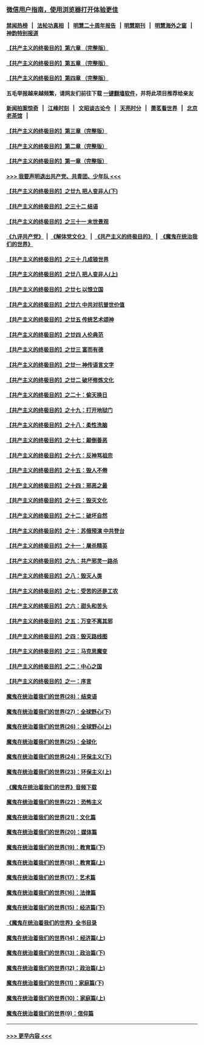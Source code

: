 ### [微信用户指南，使用浏览器打开体验更佳](https://github.com/gfw-breaker/banned-news1/blob/master/indexes/wechat-guide.md?t=0)
#### [禁闻热榜](热点新闻.md?t=0)  &nbsp;&nbsp;|&nbsp;&nbsp; [法轮功真相](https://github.com/gfw-breaker/truth/blob/master/README.md?t=0) &nbsp;&nbsp;|&nbsp;&nbsp; [明慧二十周年报告](https://github.com/gfw-breaker/mh-reports/blob/master/README.md?t=0) &nbsp;&nbsp;|&nbsp;&nbsp;[明慧期刊](https://github.com/gfw-breaker/mh-qikan) &nbsp;&nbsp;|&nbsp;&nbsp; [明慧海外之窗](https://github.com/gfw-breaker/mh-news/blob/master/README.md?t=0) &nbsp;&nbsp;|&nbsp;&nbsp; [神韵特别报道](https://github.com/gfw-breaker/mh-news/blob/master/shenyun.md?t=0)
#### [【共产主义的终极目的】第六章 （完整版）](../pages/nsc422/n11428913.md?t=02151522) 
#### [【共产主义的终极目的】第五章 （完整版）](../pages/nsc422/n11428912.md?t=02151522) 
#### [【共产主义的终极目的】第四章 （完整版）](../pages/nsc422/n11428907.md?t=02151522) 
#### 五毛举报越来越频繁，请网友们前往下载 [一键翻墙软件](https://github.com/gfw-breaker/ssr-accounts)，并将此项目推荐给亲友
#### [新闻拍案惊奇](https://github.com/gfw-breaker/banned-news1/blob/master/pages/link4.md) &nbsp;&nbsp;|&nbsp;&nbsp; [江峰时刻](https://github.com/gfw-breaker/banned-news1/blob/master/pages/link4.md) &nbsp;&nbsp;|&nbsp;&nbsp; [文昭谈古论今](https://github.com/gfw-breaker/banned-news1/blob/master/pages/link4.md) &nbsp;&nbsp;|&nbsp;&nbsp; [天亮时分](https://github.com/gfw-breaker/banned-news1/blob/master/pages/link4.md) &nbsp;&nbsp;|&nbsp;&nbsp; [萧茗看世界](https://github.com/gfw-breaker/banned-news1/blob/master/pages/link4.md) &nbsp;&nbsp;|&nbsp;&nbsp; [北京老茶馆](https://github.com/gfw-breaker/banned-news1/blob/master/pages/link4.md) &nbsp;&nbsp;|&nbsp;&nbsp; 
#### [【共产主义的终极目的】第三章（完整版）](../pages/nsc422/n11428848.md?t=02151522) 
#### [【共产主义的终极目的】第二章（完整版）](../pages/nsc422/n11428831.md?t=02151522) 
#### [【共产主义的终极目的】第一章（完整版）](../pages/nsc422/n11417651.md?t=02151522) 
#### [>>> 我要声明退出共产党、共青团、少年队 <<<](https://github.com/begood0513/goodnews/blob/master/quit/letter.md) 
#### [【共产主义的终极目的】之廿九 把人变非人(下)](../pages/nsc422/n11344140.md?t=02151522) 
#### [【共产主义的终极目的】之三十二 结语](../pages/nsc422/n11360535.md?t=02151522) 
#### [【共产主义的终极目的】之三十一 末世景观](../pages/nsc422/n11351129.md?t=02151522) 
#### [《九评共产党》](https://github.com/begood0513/9ping.md/blob/master/README.md) &nbsp;|&nbsp; [《解体党文化》](../../../../jtdwh.md/blob/master/README.md)  &nbsp;|&nbsp; [《共产主义的终极目的》](../../../../gczydzjmd.md/blob/master/README.md) &nbsp;|&nbsp; [《魔鬼在统治我们的世界》](../../../../mgztzwmdsj.md/blob/master/README.md) 
#### [【共产主义的终极目的】之三十 几成狼世界](../pages/nsc422/n11348280.md?t=02151522) 
#### [【共产主义的终极目的】之廿八 把人变非人(上)](../pages/nsc422/n11340492.md?t=02151522) 
#### [【共产主义的终极目的】之廿七 以恨立国](../pages/nsc422/n11336944.md?t=02151522) 
#### [【共产主义的终极目的】之廿六 中共对抗普世价值](../pages/nsc422/n11324785.md?t=02151522) 
#### [【共产主义的终极目的】之廿五 传统艺术颂神](../pages/nsc422/n11296396.md?t=02151522) 
#### [【共产主义的终极目的】之廿四 人伦典范](../pages/nsc422/n11296397.md?t=02151522) 
#### [【共产主义的终极目的】之廿三 富而有德](../pages/nsc422/n11283598.md?t=02151522) 
#### [【共产主义的终极目的】之廿一 神传语言文字](../pages/nsc422/n11263265.md?t=02151522) 
#### [【共产主义的终极目的】之廿二 破坏修炼文化](../pages/nsc422/n11245728.md?t=02151522) 
#### [【共产主义的终极目的】之二十：偷天换日](../pages/nsc422/n11238846.md?t=02151522) 
#### [【共产主义的终极目的】之十九：打开地狱门](../pages/nsc422/n11206376.md?t=02151522) 
#### [【共产主义的终极目的】之十八：柔性洗脑](../pages/nsc422/n11199994.md?t=02151522) 
#### [【共产主义的终极目的】之十七：颠倒善恶](../pages/nsc422/n11179782.md?t=02151522) 
#### [【共产主义的终极目的】之十六：反神骂祖宗](../pages/nsc422/n11166798.md?t=02151522) 
#### [【共产主义的终极目的】之十五：毁人不倦](../pages/nsc422/n11166792.md?t=02151522) 
#### [【共产主义的终极目的】之十四：邪恶之最](../pages/nsc422/n11150249.md?t=02151522) 
#### [【共产主义的终极目的】之十三：毁灭文化](../pages/nsc422/n11135227.md?t=02151522) 
#### [【共产主义的终极目的】之十二：破坏自然](../pages/nsc422/n11135214.md?t=02151522) 
#### [【共产主义的终极目的】之十：苏俄预演 中共登台](../pages/nsc422/n11118424.md?t=02151522) 
#### [【共产主义的终极目的】之十一：屠杀精英](../pages/nsc422/n11118442.md?t=02151522) 
#### [【共产主义的终极目的】之九：共产邪灵一路杀](../pages/nsc422/n11114139.md?t=02151522) 
#### [【共产主义的终极目的】之八：毁灭人类](../pages/nsc422/n11108503.md?t=02151522) 
#### [【共产主义的终极目的】之七：受苦的还是工农](../pages/nsc422/n11101809.md?t=02151522) 
#### [【共产主义的终极目的】之六：甜头和苦头](../pages/nsc422/n11096971.md?t=02151522) 
#### [【共产主义的终极目的】之五：万变不离其邪](../pages/nsc422/n11091285.md?t=02151522) 
#### [【共产主义的终极目的】之四：毁灭路线图](../pages/nsc422/n11086284.md?t=02151522) 
#### [【共产主义的终极目的】之三：马克思魔变](../pages/nsc422/n11061941.md?t=02151522) 
#### [【共产主义的终极目的】之二：中心之国](../pages/nsc422/n11047728.md?t=02151522) 
#### [【共产主义的终极目的】之一：序言](../pages/nsc422/n11086077.md?t=02151522) 
#### [魔鬼在统治着我们的世界(28)：结束语](../pages/nsc422/n10936246.md?t=02151522) 
#### [魔鬼在统治着我们的世界(27)：全球野心(下)](../pages/nsc422/n10928319.md?t=02151522) 
#### [魔鬼在统治着我们的世界(26)：全球野心(上)](../pages/nsc422/n10900318.md?t=02151522) 
#### [魔鬼在统治着我们的世界(25)：全球化](../pages/nsc422/n10788205.md?t=02151522) 
#### [魔鬼在统治着我们的世界(24)：环保主义(下)](../pages/nsc422/n10695307.md?t=02151522) 
#### [魔鬼在统治着我们的世界(23)：环保主义(上)](../pages/nsc422/n10688613.md?t=02151522) 
#### [《魔鬼在统治着我们的世界》音频下载](../pages/nsc422/n10635553.md?t=02151522) 
#### [魔鬼在统治着我们的世界(22)：恐怖主义](../pages/nsc422/n10614727.md?t=02151522) 
#### [魔鬼在统治着我们的世界(21)：文化篇](../pages/nsc422/n10597706.md?t=02151522) 
#### [魔鬼在统治着我们的世界(20)：媒体篇](../pages/nsc422/n10586579.md?t=02151522) 
#### [魔鬼在统治着我们的世界(19)：教育篇(下)](../pages/nsc422/n10564808.md?t=02151522) 
#### [魔鬼在统治着我们的世界(18)：教育篇(上)](../pages/nsc422/n10526970.md?t=02151522) 
#### [魔鬼在统治着我们的世界(17)：艺术篇](../pages/nsc422/n10499093.md?t=02151522) 
#### [魔鬼在统治着我们的世界(16)：法律篇](../pages/nsc422/n10485969.md?t=02151522) 
#### [魔鬼在统治着我们的世界(15)：经济篇(下)](../pages/nsc422/n10469975.md?t=02151522) 
#### [《魔鬼在统治着我们的世界》全书目录](../pages/nsc422/n10464261.md?t=02151522) 
#### [魔鬼在统治着我们的世界(14)：经济篇(上)](../pages/nsc422/n10457370.md?t=02151522) 
#### [魔鬼在统治着我们的世界(13)：政治篇(下)](../pages/nsc422/n10448270.md?t=02151522) 
#### [魔鬼在统治着我们的世界(12)：政治篇(上)](../pages/nsc422/n10444576.md?t=02151522) 
#### [魔鬼在统治着我们的世界(11)：家庭篇(下)](../pages/nsc422/n10440961.md?t=02151522) 
#### [魔鬼在统治着我们的世界(10)：家庭篇(上)](../pages/nsc422/n10435448.md?t=02151522) 
#### [魔鬼在统治着我们的世界(9)：信仰篇](../pages/nsc422/n10432159.md?t=02151522) 

----
#### [ >>> 更早内容 <<< ](../indexes/nsc422-earlier.md)

